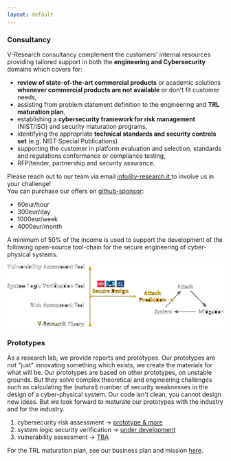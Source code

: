 ```yaml
---
layout: default
---
```


<!-- consultancy -->
<div class="row b-cont-margin">
    <h3 class="w-100"> Consultancy </h3>
<p>
V-Research consultancy complement the customers' internal resources providing tailored support in both the <b>engineering and Cybersecurity</b> domains which covers for:
</p>
<ul>
<li><b>review of state-of-the-art commercial products</b> or academic solutions <b>whenever commercial products are not available</b> or don't fit customer needs,</li>
<li>assisting from problem statement definition to the engineering and <b>TRL maturation plan</b>,</li>
<li>establishing a <b>cybersecurity framework for risk management</b> (NIST/ISO) and security maturation programs,</li>
<li>identifying the appropriate <b>technical standards and security controls set</b> (e.g. NIST Special Publications)</li>
<li>supporting the customer in platform evaluation and selection, standards and regulations conformance or compliance testing,</li>
<li>RFP/tender, partnership and security assurance.</li>
</ul>
<p>
Please reach out to our team via email <a href="mailto: info@v-research.it" target="blank"> info@v-research.it </a> to involve us in your challenge!
<br>
You can purchase our offers on <a href="">github-sponsor</a>:
<ul>
<li>60eur/hour</li>
<li>300eur/day</li>
<li>1000eur/week</li>
<li>4000eur/month</li>
</ul>
A minimum of 50% of the income is used to support the development of the following open-source tool-chain for the secure engineering of cyber-physical systems.
</p>
</div>
<div class="row b-cont-margin">
<img src="./images/toolchain.png">
</div>

<!-- prototypes -->
<div class="row b-cont-margin">
    <h3 class="w-100"> Prototypes </h3>
    <p>
        As a research lab, we provide reports and prototypes. Our prototypes are not "just" innovating something which exists, we create the materials for what will be. Our prototypes are based on other prototypes, on unstable grounds. But they solve complex theoretical and engineering challenges such as calculating the (natural) number of security weaknesses in the design of a cyber-physical system. Our code isn't clean, you cannot design new ideas. But we look forward to maturate our prototypes with the industry and for the industry.
    </p>
    <ol>
        <li>cybersecurity risk assessment&nbsp;-> <a href="https://github.com/v-research/cybersecurity/tree/master/prototypes" target="blank">prototype & more</a></li>
        <li>system logic security verification&nbsp;-> <a href="https://github.com/v-research/cybersecurity/tree/master/prototypes" target="blank">under development</a></li>
        <li>vulnerability assessment&nbsp;-> <a href="https://github.com/v-research/cybersecurity/tree/master/prototypes" target="blank">TBA</a></li>
    </ol>
<p>
For the TRL maturation plan, see our business plan and mission <a href="buplan.html">here</a>.
</p>
</div>


